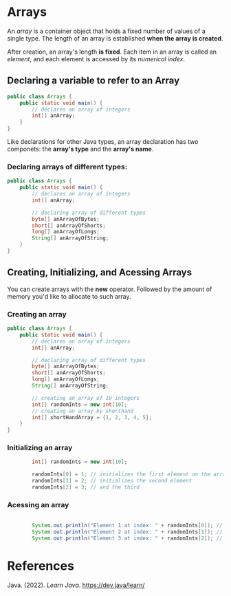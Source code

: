 # Arrays 

An *array* is a container object that holds a fixed number of values 
of a single type. The length of an array is established **when the 
array is created**. 

After creation, an array's length **is fixed**. Each item in an array 
is called an *element*, and each element is accessed by its *numerical 
index*. 

## Declaring a variable to refer to an Array 
``` java 
public class Arrays {
    public static void main() {
        // declares an array of integers
        int[] anArray;
    }
}
``` 

Like declarations for other Java types, an array declaration 
has two componets: the **array's type** and the **array's name**. 

### Declaring arrays of different types: 
``` java 
public class Arrays {
    public static void main() {
        // declares an array of integers
        int[] anArray;

        // declaring array of different types
        byte[] anArrayOfBytes;
        short[] anArrayOfShorts;
        long[] anArrayOfLongs;
        String[] anArrayOfString;
    }
}
``` 

## Creating, Initializing, and Acessing Arrays 
You can create arrays with the **new** operator. Followed by the amount of memory you'd like to allocate to such array. 

### Creating an array
``` java 
public class Arrays {
    public static void main() {
        // declares an array of integers
        int[] anArray;

        // declaring array of different types
        byte[] anArrayOfBytes;
        short[] anArrayOfShorts;
        long[] anArrayOfLongs;
        String[] anArrayOfString;

        // creating an array of 10 integers
        int[] randomInts = new int[10];
        // creating an array by shorthand 
        int[] shortHandArray = {1, 2, 3, 4, 5}; 
    }
}

``` 

### Initializing an array 
``` java 
        int[] randomInts = new int[10];

        randomInts[0] = 1; // initializes the first element on the array 
        randomInts[1] = 2; // initializes the second element 
        randomInts[2] = 3; // and the third
``` 
### Acessing an array 
``` java 
        
        System.out.println("Element 1 at index: " + randomInts[0]); // Prints 1 
        System.out.println("Element 2 at index: " + randomInts[1]); // Prints 2 
        System.out.println("Element 3 at index: " + randomInts[2]); // Prints 3
``` 

# References 
Java. (2022). *Learn Java*. <https://dev.java/learn/> 
